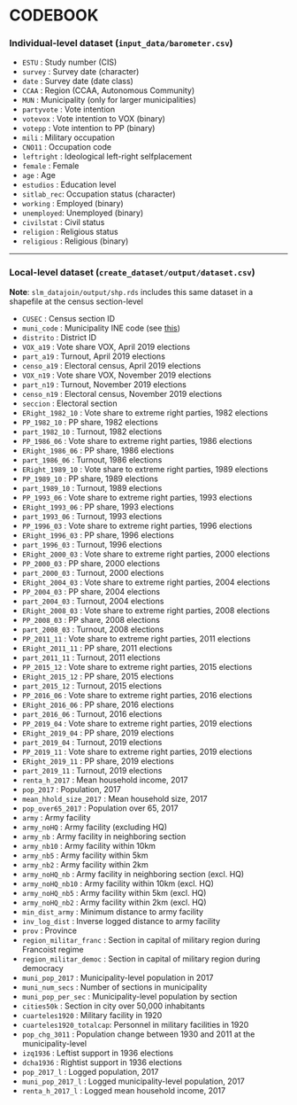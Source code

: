 # CODEBOOK

### Individual-level dataset (`input_data/barometer.csv`)

- `ESTU`      : Study number (CIS)
- `survey`    : Survey date (character)
- `date`      : Survey date (date class)
- `CCAA`      : Region (CCAA, Autonomous Community)
- `MUN`       : Municipality (only for larger municipalities)
- `partyvote` : Vote intention
- `votevox`   : Vote intention to VOX (binary)
- `votepp`    : Vote intention to PP (binary)
- `mili`      : Military occupation
- `CNO11`     : Occupation code
- `leftright` : Ideological left-right selfplacement
- `female`    : Female
- `age`       : Age
- `estudios`  : Education level
- `sitlab_rec`: Occupation status (character)
- `working`   : Employed (binary)
- `unemployed`: Unemployed (binary)
- `civilstat` : Civil status
- `religion`  : Religious status
- `religious` : Religious (binary)

---

### Local-level dataset (`create_dataset/output/dataset.csv`)

**Note**: `slm_datajoin/output/shp.rds` includes this same dataset in a shapefile at the census section-level

- `CUSEC`                 : Census section ID
- `muni_code`             : Municipality INE code (see [this](https://github.com/franvillamil/muniSpain))
- `distrito`              : District ID
- `VOX_a19`               : Vote share VOX, April 2019 elections
- `part_a19`              : Turnout, April 2019 elections
- `censo_a19`             : Electoral census, April 2019 elections
- `VOX_n19`               : Vote share VOX, November 2019 elections
- `part_n19`              : Turnout, November 2019 elections
- `censo_n19`             : Electoral census, November 2019 elections
- `seccion`               : Electoral section
- `ERight_1982_10`        : Vote share to extreme right parties, 1982 elections
- `PP_1982_10`            : PP share, 1982 elections
- `part_1982_10`          : Turnout, 1982 elections
- `PP_1986_06`            : Vote share to extreme right parties, 1986 elections
- `ERight_1986_06`        : PP share, 1986 elections
- `part_1986_06`          : Turnout, 1986 elections
- `ERight_1989_10`        : Vote share to extreme right parties, 1989 elections
- `PP_1989_10`            : PP share, 1989 elections
- `part_1989_10`          : Turnout, 1989 elections
- `PP_1993_06`            : Vote share to extreme right parties, 1993 elections
- `ERight_1993_06`        : PP share, 1993 elections
- `part_1993_06`          : Turnout, 1993 elections
- `PP_1996_03`            : Vote share to extreme right parties, 1996 elections
- `ERight_1996_03`        : PP share, 1996 elections
- `part_1996_03`          : Turnout, 1996 elections
- `ERight_2000_03`        : Vote share to extreme right parties, 2000 elections
- `PP_2000_03`            : PP share, 2000 elections
- `part_2000_03`          : Turnout, 2000 elections
- `ERight_2004_03`        : Vote share to extreme right parties, 2004 elections
- `PP_2004_03`            : PP share, 2004 elections
- `part_2004_03`          : Turnout, 2004 elections
- `ERight_2008_03`        : Vote share to extreme right parties, 2008 elections
- `PP_2008_03`            : PP share, 2008 elections
- `part_2008_03`          : Turnout, 2008 elections
- `PP_2011_11`            : Vote share to extreme right parties, 2011 elections
- `ERight_2011_11`        : PP share, 2011 elections
- `part_2011_11`          : Turnout, 2011 elections
- `PP_2015_12`            : Vote share to extreme right parties, 2015 elections
- `ERight_2015_12`        : PP share, 2015 elections
- `part_2015_12`          : Turnout, 2015 elections
- `PP_2016_06`            : Vote share to extreme right parties, 2016 elections
- `ERight_2016_06`        : PP share, 2016 elections
- `part_2016_06`          : Turnout, 2016 elections
- `PP_2019_04`            : Vote share to extreme right parties, 2019 elections
- `ERight_2019_04`        : PP share, 2019 elections
- `part_2019_04`          : Turnout, 2019 elections
- `PP_2019_11`            : Vote share to extreme right parties, 2019 elections
- `ERight_2019_11`        : PP share, 2019 elections
- `part_2019_11`          : Turnout, 2019 elections
- `renta_h_2017`          : Mean household income, 2017
- `pop_2017`              : Population, 2017
- `mean_hhold_size_2017`  : Mean household size, 2017
- `pop_over65_2017`       : Population over 65, 2017
- `army`                  : Army facility
- `army_noHQ`             : Army facility (excluding HQ)
- `army_nb`               : Army facility in neighboring section
- `army_nb10`             : Army facility within 10km
- `army_nb5`              : Army facility within 5km
- `army_nb2`              : Army facility within 2km
- `army_noHQ_nb`          : Army facility in neighboring section (excl. HQ)
- `army_noHQ_nb10`        : Army facility within 10km (excl. HQ)
- `army_noHQ_nb5`         : Army facility within 5km (excl. HQ)
- `army_noHQ_nb2`         : Army facility within 2km (excl. HQ)
- `min_dist_army`         : Minimum distance to army facility
- `inv_log_dist`          : Inverse logged distance to army facility
- `prov`                  : Province
- `region_militar_franc`  : Section in capital of military region during Francoist regime
- `region_militar_democ`  : Section in capital of military region during democracy
- `muni_pop_2017`         : Municipality-level population in 2017
- `muni_num_secs`         : Number of sections in municipality
- `muni_pop_per_sec`      : Municipality-level population by section
- `cities50k`             : Section in city over 50,000 inhabitants
- `cuarteles1920`         : Military facility in 1920
- `cuarteles1920_totalcap`: Personnel in military facilities in 1920
- `pop_chg_3011`          : Population change between 1930 and 2011 at the municipality-level
- `izq1936`               : Leftist support in 1936 elections
- `dcha1936`              : Rightist support in 1936 elections
- `pop_2017_l`            : Logged population, 2017
- `muni_pop_2017_l`       : Logged municipality-level population, 2017
- `renta_h_2017_l`        : Logged mean household income, 2017
